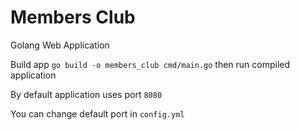 # Members Club

Golang Web Application

Build app `go build -o members_club cmd/main.go` then run compiled application

By default application uses port `8080`

You can change default port in `config.yml`

